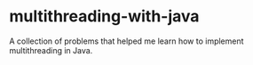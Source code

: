 # multithreading-with-java
A collection of problems that helped me learn how to implement multithreading in Java.
